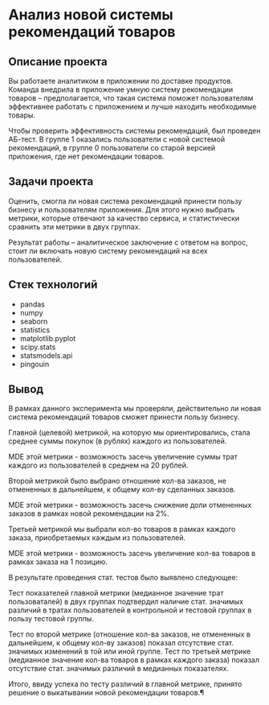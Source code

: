 # Анализ новой системы рекомендаций товаров

## Описание проекта

Вы работаете аналитиком в приложении по доставке продуктов. Команда внедрила в приложение умную систему рекомендации товаров – предполагается, что такая система поможет пользователям эффективнее работать с приложением и лучше находить необходимые товары.

Чтобы проверить эффективность системы рекомендаций, был проведен АБ-тест. В группе 1 оказались пользователи с новой системой рекомендаций, в группе 0 пользователи со старой версией приложения, где нет рекомендации товаров.


## Задачи проекта

Оценить, смогла ли новая система рекомендаций принести пользу бизнесу и пользователям приложения. Для этого нужно выбрать метрики, которые отвечают за качество сервиса, и статистически сравнить эти метрики в двух группах.

Результат работы – аналитическое заключение с ответом на вопрос, стоит ли включать новую систему рекомендаций на всех пользователей.


## Стек технологий
* pandas
* numpy
* seaborn
* statistics
* matplotlib.pyplot
* scipy.stats
* statsmodels.api
* pingouin

## Вывод

В рамках данного эксперимента мы проверяли, действительно ли новая система рекомендаций товаров сможет принести пользу бизнесу.

Главной (целевой) метрикой, на которую мы ориентировались, стала среднее суммы покупок (в рублях) каждого из пользователей.

MDE этой метрики - возможность засечь увеличение суммы трат каждого из пользователей в среднем на 20 рублей.

Второй метрикой было выбрано отношение кол-ва заказов, не отмененных в дальнейшем, к общему кол-ву сделанных заказов.

MDE этой метрики - возможность засечь снижение доли отмененных заказов в рамках новой рекомендации на 2%.

Третьей метрикой мы выбрали кол-во товаров в рамках каждого заказа, приобретаемых каждым из пользователей.

MDE этой метрики - возможность засечь увеличение кол-ва товаров в рамках заказа на 1 позицию.


В результате проведения стат. тестов было выявлено следующее:


Тест показателей главной метрики (медианное значение трат пользоваталей) в двух группах подтвердил наличие стат. значимых различий в тратах пользователей в контрольной и тестовой группах в пользу тестовой группы.

Тест по второй метрике (отношение кол-ва заказов, не отмененных в дальнейшем, к общему кол-ву заказов) показал отсутствие стат. значимых изменений в той или иной группе.
Тест по третьей метрике (медианное значение кол-ва товаров в рамках каждого заказа) показал отсутствие стат. значимых различий в медианных показателях.

Итого, ввиду успеха по тесту различий в главной метрике, принято решение о выкатывании новой рекомендации товаров.¶